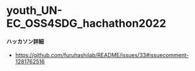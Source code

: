 # youth_UN-EC_OSS4SDG_hachathon2022
#### ハッカソン詳細
* https://github.com/furuhashilab/README/issues/33#issuecomment-1281762516
